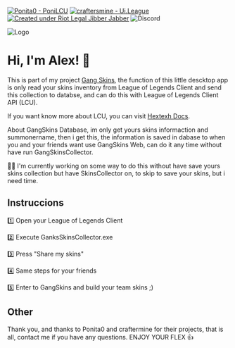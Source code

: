 [![Ponita0 - PoniLCU](https://img.shields.io/static/v1?label=Ponita0&message=PoniLCU&color=pink&logo=github)](https://github.com/Ponita0/PoniLCU "Go to GitHub repo")
[![craftersmine - Ui.League](https://img.shields.io/static/v1?label=craftersmine&message=Ui.League&color=blue&logo=github)](https://github.com/craftersmine/Ui.League "Go to GitHub repo")
[![Created under Riot Legal Jibber Jabber](https://img.shields.io/badge/created_under-Riot_Legal_Jibber_Jabber-red?logo=riot-games)](https://www.riotgames.com/en/legal)
![Discord](https://img.shields.io/badge/discord-@olmosvill-5865f2?logo=discord&logoColor=white)


![Logo](https://firebasestorage.googleapis.com/v0/b/gangskinsbyplolyers.appspot.com/o/GangSkins%2FImages%2FpLOLyerslogo2%20120x120.png?alt=media&token=40747810-ddd5-4a95-aeb8-227a9a48c4fa)
 

# Hi, I'm Alex! 👋

 This is part of my project [Gang Skins](https://gangskins.netlify.app/), 
 the function of this little descktop app is only read your skins inventory from  League of Legends Client and send this collection     to databse, and can do this with League of Legends Client API (LCU).

 If you want know more about LCU, you can visit [Hextexh Docs](https://hextechdocs.dev/getting-started-with-the-lcu-api/).

 About GangSkins Database, im only get yours skins informaction and summonername, then i get this, the information is saved in dabase to when you and your friends want use GangSkins Web, can do it any time without have run GangSkinsCollector.
 
 👩‍💻 I'm currently working on some way to do this without have save yours skins collection but have SkinsCollector on, to skip to save your skins, but i need time. 




 
 




## Instruccions

1️⃣ Open your League of Legends Client

2️⃣ Execute  GanksSkinsCollector.exe

3️⃣ Press "Share my skins"

4️⃣ Same steps for your friends

5️⃣ Enter to GangSkins and build your team skins ;)


## Other
Thank you, and thanks to Ponita0 and craftermine for their projects, that is all, contact me if you have any questions.
 ENJOY YOUR FLEX 👍

